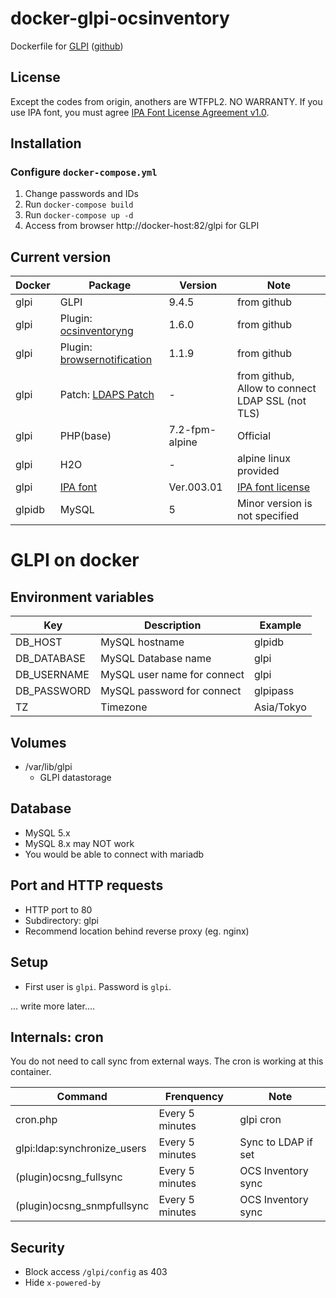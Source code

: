 docker-glpi-ocsinventory
====================

Dockerfile for [GLPI](https://glpi-project.org/) ([github](https://github.com/glpi-project/glpi))

License
------------
Except the codes from origin, anothers are WTFPL2.
NO WARRANTY.
If you use IPA font, you must agree [IPA Font License Agreement v1.0](https://ipafont.ipa.go.jp/old/ipafont/download.html).

Installation
------------

### Configure `docker-compose.yml`

1. Change passwords and IDs
2. Run `docker-compose build`
3. Run `docker-compose up -d`
4. Access from browser
    http://docker-host:82/glpi for GLPI

Current version
------------

|Docker      |Package      |Version    |Note   |
|------------|-------------|-----------|-------|
|glpi        |GLPI         |9.4.5      |from github|
|glpi        |Plugin: [ocsinventoryng](https://github.com/pluginsGLPI/ocsinventoryng)|1.6.0|from github|
|glpi        |Plugin: [browsernotification](https://github.com/edgardmessias/browsernotification)|1.1.9|from github|
|glpi        |Patch:  [LDAPS Patch](https://github.com/indication/glpi/commit/20cdeba65f7c2508fbd9bdf895bedb67bcd7acdc) |-     |from github, Allow to connect LDAP SSL (not TLS)|
|glpi        |PHP(base)    |7.2-fpm-alpine  |Official|
|glpi        |H2O          |-          |alpine linux provided|
|glpi        |[IPA font](https://www.ipa.go.jp/osc/ipafont)|Ver.003.01|[IPA font license](https://ipafont.ipa.go.jp/ipa_font_license_v1-html#en)|
|glpidb      |MySQL        |5          |Minor version is not specified|


GLPI on docker
============

Environment variables
-------------

|Key        |Description                |Example     |
|-----------|---------------------------|------------|
|DB_HOST    |MySQL hostname             |glpidb      |
|DB_DATABASE|MySQL Database name        |glpi        |
|DB_USERNAME|MySQL user name for connect|glpi        |
|DB_PASSWORD|MySQL password for connect |glpipass    |
|TZ         |Timezone                   |Asia/Tokyo  |


Volumes
------------

- /var/lib/glpi
    - GLPI datastorage

Database
------------

- MySQL 5.x
- MySQL 8.x may NOT work
- You would be able to connect with mariadb

Port and HTTP requests
------------

- HTTP port to 80
- Subdirectory: glpi
- Recommend location behind reverse proxy (eg. nginx)

Setup
------------

- First user is `glpi`. Password is `glpi`.

... write more later....

Internals: cron
-------------

You do not need to call sync from external ways.
The cron is working at this container.

|Command                    |Frenquency     |Note               |
|---------------------------|---------------|-------------------|
|cron.php                   |Every 5 minutes|glpi cron          |
|glpi:ldap:synchronize_users|Every 5 minutes|Sync to LDAP if set|
|(plugin)ocsng_fullsync     |Every 5 minutes|OCS Inventory sync |
|(plugin)ocsng_snmpfullsync |Every 5 minutes|OCS Inventory sync |

Security
-------------

- Block access `/glpi/config` as 403
- Hide `x-powered-by`

